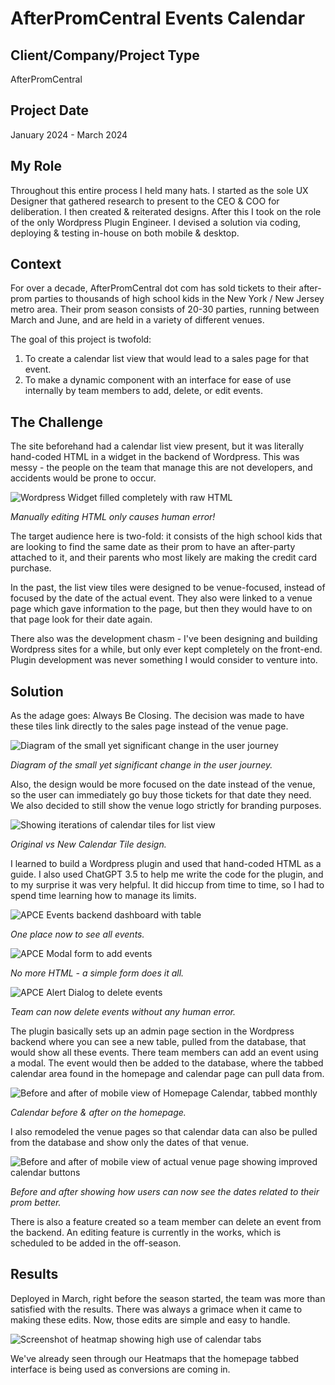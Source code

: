 # AfterPromCentral Events Calendar

## Client/Company/Project Type
AfterPromCentral

## Project Date
January 2024 - March 2024

## My Role
Throughout this entire process I held many hats. I started as the sole UX Designer that gathered research to present to the CEO & COO for deliberation. I then created & reiterated designs. After this I took on the role of the only Wordpress Plugin Engineer. I devised a solution via coding, deploying & testing in-house on both mobile & desktop.

## Context
For over a decade, AfterPromCentral dot com has sold tickets to their after-prom parties to thousands of high school kids in the New York / New Jersey metro area. Their prom season consists of 20-30 parties, running between March and June, and are held in a variety of different venues.

The goal of this project is twofold:
1. To create a calendar list view that would lead to a sales page for that event.
2. To make a dynamic component with an interface for ease of use internally by team members to add, delete, or edit events.

## The Challenge
The site beforehand had a calendar list view present, but it was literally hand-coded HTML in a widget in the backend of Wordpress. This was messy - the people on the team that manage this are not developers, and accidents would be prone to occur.

![Wordpress Widget filled completely with raw HTML](/img/casestudy_APCEManualHTMLcode.webp)

*Manually editing HTML only causes human error!*

The target audience here is two-fold: it consists of the high school kids that are looking to find the same date as their prom to have an after-party attached to it, and their parents who most likely are making the credit card purchase.

In the past, the list view tiles were designed to be venue-focused, instead of focused by the date of the actual event. They also were linked to a venue page which gave information to the page, but then they would have to on that page look for their date again.

There also was the development chasm - I've been designing and building Wordpress sites for a while, but only ever kept completely on the front-end. Plugin development was never something I would consider to venture into.

## Solution
As the adage goes: Always Be Closing. The decision was made to have these tiles link directly to the sales page instead of the venue page.

![Diagram of the small yet significant change in the user journey](/img/casestudy_APCWireframe.webp)

*Diagram of the small yet significant change in the user journey.*

Also, the design would be more focused on the date instead of the venue, so the user can immediately go buy those tickets for that date they need. We also decided to still show the venue logo strictly for branding purposes.

![Showing iterations of calendar tiles for list view](/img/casestudy_APCETilesFigma.webp)

*Original vs New Calendar Tile design.*

I learned to build a Wordpress plugin and used that hand-coded HTML as a guide. I also used ChatGPT 3.5 to help me write the code for the plugin, and to my surprise it was very helpful. It did hiccup from time to time, so I had to spend time learning how to manage its limits.

![APCE Events backend dashboard with table](/img/casestudy_APCEDashboard.webp)

*One place now to see all events.*

![APCE Modal form to add events](/img/casestudy_APCEModal.webp)

*No more HTML - a simple form does it all.*

![APCE Alert Dialog to delete events](/img/caseStudy_APCEDeleteModal.webp)

*Team can now delete events without any human error.*

The plugin basically sets up an admin page section in the Wordpress backend where you can see a new table, pulled from the database, that would show all these events. There team members can add an event using a modal. The event would then be added to the database, where the tabbed calendar area found in the homepage and calendar page can pull data from.

![Before and after of mobile view of Homepage Calendar, tabbed monthly](/img/caseStudy_APCEHomepageCalendarMobile.webp)

*Calendar before & after on the homepage.*

I also remodeled the venue pages so that calendar data can also be pulled from the database and show only the dates of that venue.

![Before and after of mobile view of actual venue page showing improved calendar buttons](/img/caseStudy_APCEVenuepageCalendarMobile.webp)

*Before and after showing how users can now see the dates related to their prom better.*

There is also a feature created so a team member can delete an event from the backend. An editing feature is currently in the works, which is scheduled to be added in the off-season.

## Results
Deployed in March, right before the season started, the team was more than satisfied with the results. There was always a grimace when it came to making these edits. Now, those edits are simple and easy to handle.

![Screenshot of heatmap showing high use of calendar tabs](/img/caseStudy_APCEHeatmap.webp)

We've already seen through our Heatmaps that the homepage tabbed interface is being used as conversions are coming in.
